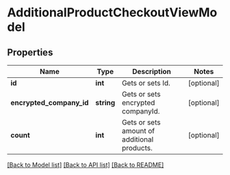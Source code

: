 # AdditionalProductCheckoutViewModel

## Properties
Name | Type | Description | Notes
------------ | ------------- | ------------- | -------------
**id** | **int** | Gets or sets Id. | [optional] 
**encrypted_company_id** | **string** | Gets or sets encrypted companyId. | [optional] 
**count** | **int** | Gets or sets amount of additional products. | [optional] 

[[Back to Model list]](../../README.md#documentation-for-models) [[Back to API list]](../../README.md#documentation-for-api-endpoints) [[Back to README]](../../README.md)

